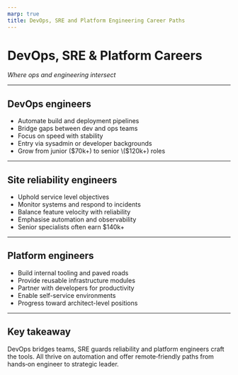 ```yaml
---
marp: true
title: DevOps, SRE and Platform Engineering Career Paths
---
```


# DevOps, SRE & Platform Careers
*Where ops and engineering intersect*

---

## DevOps engineers
- Automate build and deployment pipelines
- Bridge gaps between dev and ops teams
- Focus on speed with stability
- Entry via sysadmin or developer backgrounds
- Grow from junior \($70k+) to senior \($120k+) roles

---

## Site reliability engineers
- Uphold service level objectives
- Monitor systems and respond to incidents
- Balance feature velocity with reliability
- Emphasise automation and observability
- Senior specialists often earn $140k+

---

## Platform engineers
- Build internal tooling and paved roads
- Provide reusable infrastructure modules
- Partner with developers for productivity
- Enable self-service environments
- Progress toward architect-level positions

---

## Key takeaway
DevOps bridges teams, SRE guards reliability and platform engineers craft the tools. All thrive on automation and offer remote‑friendly paths from hands‑on engineer to strategic leader.
